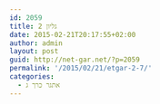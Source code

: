 ```yaml
---
id: 2059
title: גליון 2
date: 2015-02-21T20:17:55+02:00
author: admin
layout: post
guid: http://net-gar.net/?p=2059
permalink: '/2015/02/21/etgar-2-7/'
categories:
  - אתגר כרך ג
---
```

